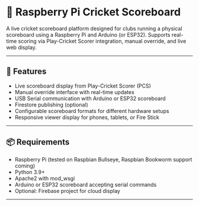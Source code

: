 # 🏏 Raspberry Pi Cricket Scoreboard

A live cricket scoreboard platform designed for clubs running a physical scoreboard using a Raspberry Pi and Arduino (or ESP32). Supports real-time scoring via Play-Cricket Scorer integration, manual override, and live web display.

---

## 🚀 Features

- Live scoreboard display from Play-Cricket Scorer (PCS)
- Manual override interface with real-time updates
- USB Serial communication with Arduino or ESP32 scoreboard
- Firestore publishing (optional)
- Configurable scoreboard formats for different hardware setups
- Responsive viewer display for phones, tablets, or Fire Stick

---

## 📦 Requirements

- Raspberry Pi (tested on Raspbian Bullseye, Raspbian Bookworm support coming)
- Python 3.9+
- Apache2 with mod_wsgi
- Arduino or ESP32 scoreboard accepting serial commands
- Optional: Firebase project for cloud display

---